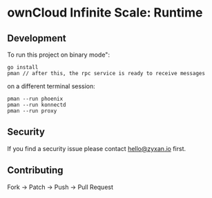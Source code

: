 # ownCloud Infinite Scale: Runtime

## Development

To run this project on binary mode":

```console
go install
pman // after this, the rpc service is ready to receive messages
```

on a different terminal session:

```console
pman --run phoenix
pman --run konnectd
pman --run proxy
```

## Security

If you find a security issue please contact hello@zyxan.io first.

## Contributing

Fork -> Patch -> Push -> Pull Request
